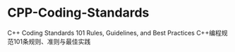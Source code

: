 # CPP-Coding-Standards
C++ Coding Standards 101 Rules, Guidelines, and Best Practices C++编程规范101条规则、准则与最佳实践
